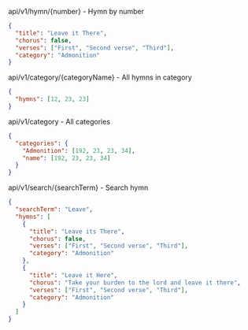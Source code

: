 api/v1/hymn/{number} - Hymn by number

```json
{
  "title": "Leave it There",
  "chorus": false,
  "verses": ["First", "Second verse", "Third"],
  "category": "Admonition"
}
```

api/v1/category/{categoryName} - All hymns in category

```json
{
  "hymns": [12, 23, 23]
}
```

api/v1/category - All categories

```json
{
  "categories": {
    "Admonition": [192, 23, 23, 34],
    "name": [192, 23, 23, 34]
  }
}
```

api/v1/search/{searchTerm} - Search hymn

```json
{
  "searchTerm": "Leave",
  "hymns": [
    {
      "title": "Leave its There",
      "chorus": false,
      "verses": ["First", "Second verse", "Third"],
      "category": "Admonition"
    },
    {
      "title": "Leave it Here",
      "chorus": "Take your burden to the lord and leave it there",
      "verses": ["First", "Second verse", "Third"],
      "category": "Admonition"
    }
  ]
}
```
